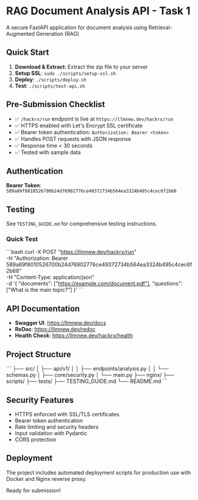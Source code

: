 # RAG Document Analysis API - Task 1

A secure FastAPI application for document analysis using Retrieval-Augmented Generation (RAG).

## Quick Start

1. **Download & Extract**: Extract the zip file to your server
2. **Setup SSL**: `sudo ./scripts/setup-ssl.sh`
3. **Deploy**: `./scripts/deploy.sh`
4. **Test**: `./scripts/test-api.sh`

## Pre-Submission Checklist

- ✅ `/hackrx/run` endpoint is live at `https://llmnew.dev/hackrx/run`
- ✅ HTTPS enabled with Let's Encrypt SSL certificate
- ✅ Bearer token authentication: `Authorization: Bearer <token>`
- ✅ Handles POST requests with JSON response
- ✅ Response time < 30 seconds
- ✅ Tested with sample data

## Authentication

**Bearer Token**: `589a89f8010526700b24d76902776ce49372734b564ea3324b495c4cec6f2b68`

## Testing

See `TESTING_GUIDE.md` for comprehensive testing instructions.

### Quick Test
\`\`\`bash
curl -X POST "https://llmnew.dev/hackrx/run" \
  -H "Authorization: Bearer 589a89f8010526700b24d76902776ce49372734b564ea3324b495c4cec6f2b68" \
  -H "Content-Type: application/json" \
  -d '{
    "documents": ["https://example.com/document.pdf"],
    "questions": ["What is the main topic?"]
  }'
\`\`\`

## API Documentation

- **Swagger UI**: https://llmnew.dev/docs
- **ReDoc**: https://llmnew.dev/redoc
- **Health Check**: https://llmnew.dev/hackrx/health

## Project Structure

\`\`\`
├── src/
│   ├── api/v1/
│   │   ├── endpoints/analysis.py
│   │   └── schemas.py
│   ├── core/security.py
│   └── main.py
├── nginx/
├── scripts/
├── tests/
├── TESTING_GUIDE.md
└── README.md
\`\`\`

## Security Features

- HTTPS enforced with SSL/TLS certificates
- Bearer token authentication
- Rate limiting and security headers
- Input validation with Pydantic
- CORS protection

## Deployment

The project includes automated deployment scripts for production use with Docker and Nginx reverse proxy.

Ready for submission!
